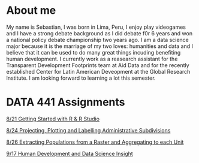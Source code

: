 # About me
My name is Sebastian, I was born in Lima, Peru, I enjoy play videogames and I have a strong debate background as I did debate f0r 6 years and won a national policy debate championship two years ago. I am a data science major because it is the marriage of my two loves: humanities and data and I believe that it can be used to do many great things incuding benefiting human development. I currently work as a reasearch assistant for the Transparent Development Footprints team at Aid Data and for the recently established Center for Latin American Deveopment at the Global Research Institute. I am looking forward to learning a lot this semester.



# DATA 441 Assignments

[8/21 Getting Started with R & R Studio](8-21_Getting_Started_with_R_&_R_Studio.md)

[8/24 Projecting, Plotting and Labelling Administrative Subdivisions](8-24_Projecting,_Plotting_and_Labelling_Administrative_Subdivisions.md)

[8/26 Extracting Populations from a Raster and Aggregating to each Unit](8-25_Raster.md)

[9/17 Human Development and Data Science Insight](9-17_HD_and_DS_Insight.md)
